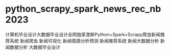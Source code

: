 # python_scrapy_spark_news_rec_nb2023
计算机毕业设计大数据毕业设计全网独家垄断Python+Spark+Scrapy爬虫新闻推荐系统 新闻爬虫 新闻可视化 新闻情感分析预测 新闻推荐系统 新闻大数据分析 新闻数据分析 大数据毕业设计
